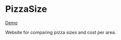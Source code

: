 # PizzaSize

[Demo](http://mathklk.github.io/PizzaSize/src/index.html)

Website for comparing pizza sizes and cost per area.